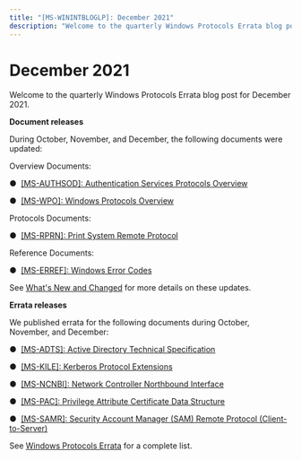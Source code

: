 ```yaml
---
title: "[MS-WININTBLOGLP]: December 2021"
description: "Welcome to the quarterly Windows Protocols Errata blog post for December 2021.  Document releases  During October, November, and December, the"
---
```


# December 2021

<p> </p>
<p>Welcome to the quarterly Windows Protocols Errata blog post
for December 2021.</p>

<p><b>Document releases</b></p>

<p>During October, November, and December, the following
documents were updated: </p>

<p>Overview Documents: </p>

<p>&#9679;  <span><a href="/openspecs/windows_protocols/MS-AUTHSOD/953d700a-57cb-4cf7-b0c3-a64f34581cc9">[MS-AUTHSOD]:
Authentication Services Protocols Overview</a></span></p>

<p>&#9679;  <span><a href="/openspecs/windows_protocols/MS-WPO/c5f54a77-65be-40a0-bb82-9e4181d8ab67">[MS-WPO]:
Windows Protocols Overview</a></span></p>

<p>Protocols Documents:</p>

<p>&#9679;  <span><a href="/openspecs/windows_protocols/MS-RPRN/d42db7d5-f141-4466-8f47-0a4be14e2fc1">[MS-RPRN]:
Print System Remote Protocol</a></span></p>

<p>Reference Documents: </p>

<p>&#9679;  <span><a href="/openspecs/windows_protocols/MS-ERREF/1bc92ddf-b79e-413c-bbaa-99a5281a6c90">[MS-ERREF]:
Windows Error Codes</a></span></p>

<p>See <span><a href="/openspecs/windows_protocols/MS-WINPROTLP/e168a474-7de2-421c-b460-91adf87692a3">What's
New and Changed</a></span> for more details on these updates.  </p>

<p><b>Errata releases</b></p>

<p>We published errata for the following documents during October,
November, and December: </p>

<p>&#9679;  <span><a href="/openspecs/windows_protocols/MS-WINERRATA/fe563333-6e4f-4198-9bf5-741a523cd0d7">[MS-ADTS]:
Active Directory Technical Specification</a></span> </p>

<p>&#9679;  <span><a href="/openspecs/windows_protocols/MS-WINERRATA/c982f6c4-2f70-4dc7-b252-09092e9f1eed">[MS-KILE]:
Kerberos Protocol Extensions</a></span></p>

<p>&#9679;  <span><a href="/openspecs/windows_protocols/MS-WINERRATA/ccf63615-e275-42e4-bc9f-1518ba3662ca">[MS-NCNBI]:
Network Controller Northbound Interface</a></span></p>

<p>&#9679;  <span><a href="/openspecs/windows_protocols/MS-WINERRATA/54e7d766-95ed-4e47-bae3-0904176b5958">[MS-PAC]:
Privilege Attribute Certificate Data Structure</a></span></p>

<p>&#9679;  <span><a href="/openspecs/windows_protocols/MS-WINERRATA/0e26f360-8a65-4cb7-b416-4a88f2ab7b69">[MS-SAMR]:
Security Account Manager (SAM) Remote Protocol (Client-to-Server)</a></span></p>

<p>See <span><a href="/openspecs/windows_protocols/MS-WINERRATA/314fe022-28ea-4bd9-93ac-7941ecf9ca10">Windows
Protocols Errata</a></span> for a complete list.</p>


                